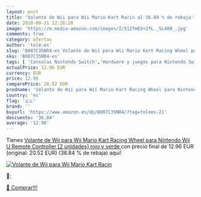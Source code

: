 ```yaml
---
layout: post
title: 'Volante de Wii para Wii Mario Kart Racin al 36.84 % de rebaja'
date: 2020-09-21 12:26:20
image: 'https://m.media-amazon.com/images/I/512fmEG+2fL._SL400_.jpg'
comments: true
category: ofertas
author: 'tole.es'
slug: 'B087C35NR4-es Volante de Wii para Wii Mario Kart Racing Wheel para...'
sku: 'B087C35NR4-es'
tags: [ 'Consolas Nintendo Switch','Hardware y juegos para Nintendo Switch','Hogar y cocina','Muebles de TV y multimedia','Muebles de hogar','Sillas Gaming','Videojuegos','nintendo', ]
actualPrice: 12.96 EUR
currency: EUR
price: 12.96
comparePrice: 20.52 EUR
prodname: 'Volante de Wii para Wii Mario Kart Racing Wheel para Nintendo Wii U Remote Controller [2 unidades] rojo y verde '
country: 'es'
flag: '🇪🇸'
brand: ''
buyurl: 'https://www.amazon.es/dp/B087C35NR4/?tag=tolees-21'
descuento: '36.84'
average: '12.96'
---
```


Tienes [Volante de Wii para Wii Mario Kart Racing Wheel para Nintendo Wii U Remote Controller [2 unidades] rojo y verde ](https://www.amazon.es/dp/B087C35NR4/?tag=tolees-21) con precio final de  12.96 EUR (original: 20.52 EUR) (36.84 %  de rebaja) aqui!

[![Volante de Wii para Wii Mario Kart Racin](https://m.media-amazon.com/images/I/512fmEG+2fL._SL400_.jpg)](https://www.amazon.es/dp/B087C35NR4/?tag=tolees-21)

🔎:


[🛒 Comprar!!!](https://www.amazon.es/dp/B087C35NR4/?tag=tolees-21)
